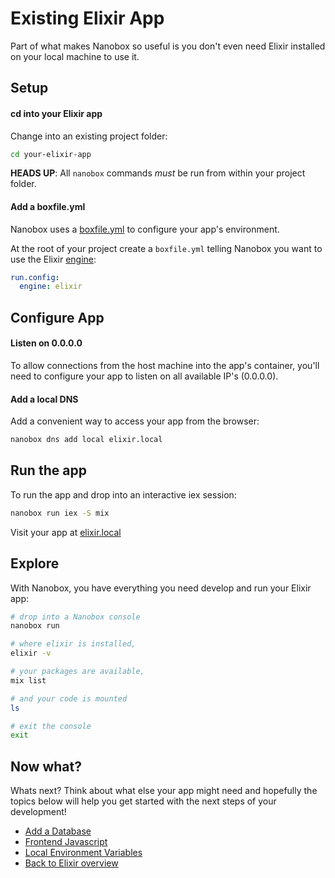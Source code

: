 # Existing Elixir App
Part of what makes Nanobox so useful is you don't even need Elixir installed on your local machine to use it.

## Setup

#### cd into your Elixir app
Change into an existing project folder:

```bash
cd your-elixir-app
```

**HEADS UP**: All `nanobox` commands *must* be run from within your project folder.

#### Add a boxfile.yml
Nanobox uses a <a href="https://docs.nanobox.io/boxfile/" target="\_blank">boxfile.yml</a> to configure your app's environment.

At the root of your project create a `boxfile.yml` telling Nanobox you want to use the Elixir <a href="https://docs.nanobox.io/engines/" target="\_blank">engine</a>:

```yaml
run.config:
  engine: elixir
```

## Configure App

#### Listen on 0.0.0.0
To allow connections from the host machine into the app's container, you'll need to configure your app to listen on all available IP's (0.0.0.0).

#### Add a local DNS
Add a convenient way to access your app from the browser:

```bash
nanobox dns add local elixir.local
```

## Run the app
To run the app and drop into an interactive iex session:

```bash
nanobox run iex -S mix
```

Visit your app at <a href="http://elixir.local>" target="\_blank">elixir.local</a>

## Explore
With Nanobox, you have everything you need develop and run your Elixir app:

```bash
# drop into a Nanobox console
nanobox run

# where elixir is installed,
elixir -v

# your packages are available,
mix list

# and your code is mounted
ls

# exit the console
exit
```

## Now what?
Whats next? Think about what else your app might need and hopefully the topics below will help you get started with the next steps of your development!

* [Add a Database](/elixir/generic/add-a-database)
* [Frontend Javascript](/elixir/generic/frontend-javascript)
* [Local Environment Variables](/elixir/generic/local-evars)
* [Back to Elixir overview](/elixir/generic)
